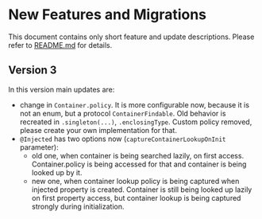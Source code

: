 # New Features and Migrations

This document contains only short feature and update descriptions. Please refer to [README.md](README.md) for details.

## Version 3

In this version main updates are:
 - change in `Container.policy`. It is more configurable now, because it is not an enum, but a protocol `ContainerFindable`.
   Old behavior is recreated in `.singleton(...)`, `.enclosingType`. Custom policy removed, please
   create your own implementation for that.
 - `@Injected` has two options now (`captureContainerLookupOnInit` parameter):
   - old one, when container is being searched lazily, on first access. Container.policy is being accessed for that
     and container is being looked up by it.
   - new one, when container lookup policy is being captured when injected property is created. Container is still
     being looked up lazily on first property access, but container lookup is being captured strongly during 
     initialization.
